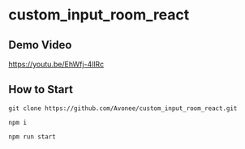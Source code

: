 # custom_input_room_react

## Demo Video
https://youtu.be/EhWfj-4llRc

## How to Start

```
git clone https://github.com/Avonee/custom_input_room_react.git
```
```
npm i
```
```
npm run start
```

